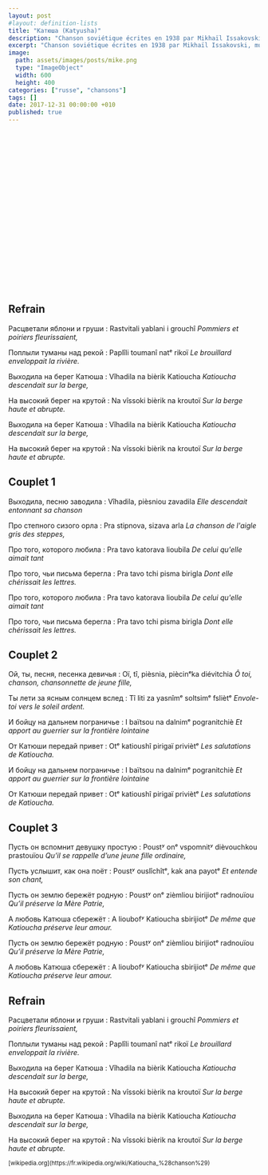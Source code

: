 ```yaml
---
layout: post
#layout: definition-lists
title: "Катюша (Katyusha)"
description: "Chanson soviétique écrites en 1938 par Mikhaïl Issakovski, musique par Matveï Blanter."
excerpt: "Chanson soviétique écrites en 1938 par Mikhaïl Issakovski, musique par Matveï Blanter."
image:
  path: assets/images/posts/mike.png
  type: "ImageObject"
  width: 600
  height: 400
categories: ["russe", "chansons"]
tags: []
date: 2017-12-31 00:00:00 +010
published: true
---
```



<iframe class="float-xl-right sticky-top lazyload" width="560" height="315" data-src="https://www.youtube-nocookie.com/embed/DtT62uw2LGE?rel=0&amp;showinfo=0" frameborder="0" gesture="media" allow="encrypted-media" allowfullscreen></iframe>


## Refrain

Расцветали яблони и груши
: Rastvitali yablani i grouchî
*Pommiers et poiriers fleurissaient,*

Поплыли туманы над рекой
: Paplîli toumanî natᵉ rikoï
*Le brouillard enveloppait la rivière.*

Выходила на берег Катюша
: Vîhadila na bièrik Katioucha
*Katioucha descendait sur la berge,*

На высокий берег на крутой
: Na vîssoki bièrik na kroutoï
*Sur la berge haute et abrupte.*

Выходила на берег Катюша
: Vîhadila na bièrik Katioucha
*Katioucha descendait sur la berge,*

На высокий берег на крутой
: Na vîssoki bièrik na kroutoï
*Sur la berge haute et abrupte.*


## Couplet 1

Выходила, песню заводила
: Vîhadila, pièsniou zavadila
*Elle descendait entonnant sa chanson*

Про степного сизого орла
: Pra stipnova, sizava arla
*La chanson de l'aigle gris des steppes,*

Про того, которого любила
: Pra tavo katorava lioubila
*De celui qu'elle aimait tant*

Про того, чьи письма берегла
: Pra tavo tchi pisma birigla
*Dont elle chérissait les lettres.*

Про того, которого любила
: Pra tavo katorava lioubila
*De celui qu'elle aimait tant*

Про того, чьи письма берегла
: Pra tavo tchi pisma birigla
*Dont elle chérissait les lettres.*


## Couplet 2

Ой, ты, песня, песенка девичья
: Oï, tî, pièsnia, piècinᵉka diévitchia
*Ô toi, chanson, chansonnette de jeune fille,*

Ты лети за ясным солнцем вслед
: Tî liti za yasnîmᵉ soltsimᵉ fsliètᵉ
*Envole-toi vers le soleil ardent.*

И бойцу на дальнем пограничье
: I baïtsou na dalnimᵉ pogranitchiè
*Et apport au guerrier sur la frontière lointaine*

От Катюши передай привет
: Otᵉ katioushî pirigaï priviètᵉ
*Les salutations de Katioucha.*

И бойцу на дальнем пограничье
: I baïtsou na dalnimᵉ pogranitchiè
*Et apport au guerrier sur la frontière lointaine*

От Катюши передай привет
: Otᵉ katioushî pirigaï priviètᵉ
*Les salutations de Katioucha.*


## Couplet 3

Пусть он вспомнит девушку простую
: Poustʸ onᵉ vspomnitʸ dièvouchkou prastouïou
*Qu’il se rappelle d’une jeune fille ordinaire,*

Пусть услышит, как она поёт
: Poustʸ ouslîchîtᵉ, kak ana payotᵉ
*Et entende son chant,*

Пусть он землю бережёт родную
: Poustʸ onᵉ zièmliou birijiotᵉ radnouïou
*Qu’il préserve la Mère Patrie,*

А любовь Катюша сбережёт
: A lioubofʸ Katioucha sbirijiotᵉ
*De même que Katioucha préserve leur amour.*

Пусть он землю бережёт родную
: Poustʸ onᵉ zièmliou birijiotᵉ radnouïou
*Qu’il préserve la Mère Patrie,*

А любовь Катюша сбережёт
: A lioubofʸ Katioucha sbirijiotᵉ
*De même que Katioucha préserve leur amour.*


## Refrain

Расцветали яблони и груши
: Rastvitali yablani i grouchî
*Pommiers et poiriers fleurissaient,*

Поплыли туманы над рекой
: Paplîli toumanî natᵉ rikoï
*Le brouillard enveloppait la rivière.*

Выходила на берег Катюша
: Vîhadila na bièrik Katioucha
*Katioucha descendait sur la berge,*

На высокий берег на крутой
: Na vîssoki bièrik na kroutoï
*Sur la berge haute et abrupte.*

Выходила на берег Катюша
: Vîhadila na bièrik Katioucha
*Katioucha descendait sur la berge,*

На высокий берег на крутой
: Na vîssoki bièrik na kroutoï
*Sur la berge haute et abrupte.*


<small class="text-muted float-right">
[wikipedia.org](https://fr.wikipedia.org/wiki/Katioucha_%28chanson%29)
</small>
